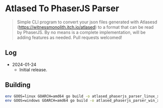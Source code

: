 # Atlased To PhaserJS Parser

> Simple CLI program to convert your json files generated with Atlasesd (https://witnessmonolith.itch.io/atlased) to a format that can be read by PhaserJS. By no means is a complete implementation, will be adding features as needed. Pull requests welcomed!

## Log

- 2024-01-24
  - Initial release.

## Building

```bash
env GOOS=linux GOARCH=amd64 go build -o atlased_phaserjs_parser_linux_x64 main.go
env GOOS=windows GOARCH=amd64 go build -o atlased_phaserjs_parser_win_x64 main.go
```
